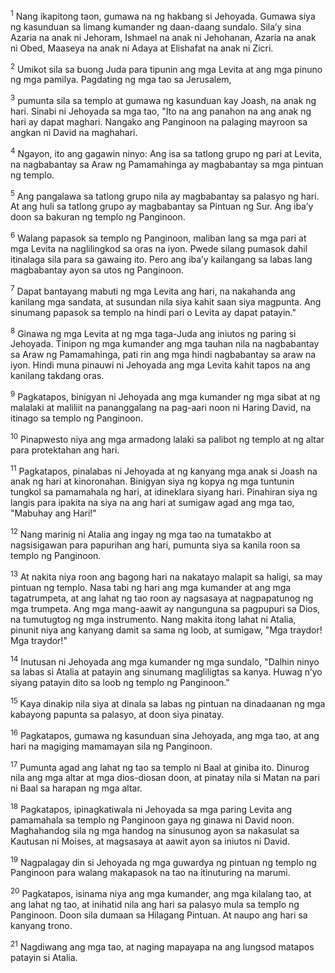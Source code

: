 <sup>1</sup>
Nang ikapitong taon, gumawa na ng hakbang si Jehoyada. Gumawa siya ng kasunduan sa limang kumander ng daan-daang sundalo. Silaʼy sina Azaria na anak ni Jehoram, Ishmael na anak ni Jehohanan, Azaria na anak ni Obed, Maaseya na anak ni Adaya at Elishafat na anak ni Zicri. 

<sup>2</sup>
Umikot sila sa buong Juda para tipunin ang mga Levita at ang mga pinuno ng mga pamilya. Pagdating ng mga tao sa Jerusalem, 

<sup>3</sup>
pumunta sila sa templo at gumawa ng kasunduan kay Joash, na anak ng hari. Sinabi ni Jehoyada sa mga tao, "Ito na ang panahon na ang anak ng hari ay dapat maghari. Nangako ang Panginoon na palaging mayroon sa angkan ni David na maghahari. 

<sup>4</sup>
Ngayon, ito ang gagawin ninyo: Ang isa sa tatlong grupo ng pari at Levita, na nagbabantay sa Araw ng Pamamahinga ay magbabantay sa mga pintuan ng templo. 

<sup>5</sup>
Ang pangalawa sa tatlong grupo nila ay magbabantay sa palasyo ng hari. At ang huli sa tatlong grupo ay magbabantay sa Pintuan ng Sur. Ang ibaʼy doon sa bakuran ng templo ng Panginoon. 

<sup>6</sup>
Walang papasok sa templo ng Panginoon, maliban lang sa mga pari at mga Levita na naglilingkod sa oras na iyon. Pwede silang pumasok dahil itinalaga sila para sa gawaing ito. Pero ang ibaʼy kailangang sa labas lang magbabantay ayon sa utos ng Panginoon. 

<sup>7</sup>
Dapat bantayang mabuti ng mga Levita ang hari, na nakahanda ang kanilang mga sandata, at susundan nila siya kahit saan siya magpunta. Ang sinumang papasok sa templo na hindi pari o Levita ay dapat patayin." 

<sup>8</sup>
Ginawa ng mga Levita at ng mga taga-Juda ang iniutos ng paring si Jehoyada. Tinipon ng mga kumander ang mga tauhan nila na nagbabantay sa Araw ng Pamamahinga, pati rin ang mga hindi nagbabantay sa araw na iyon. Hindi muna pinauwi ni Jehoyada ang mga Levita kahit tapos na ang kanilang takdang oras. 

<sup>9</sup>
Pagkatapos, binigyan ni Jehoyada ang mga kumander ng mga sibat at ng malalaki at maliliit na pananggalang na pag-aari noon ni Haring David, na itinago sa templo ng Panginoon. 

<sup>10</sup>
Pinapwesto niya ang mga armadong lalaki sa palibot ng templo at ng altar para protektahan ang hari. 

<sup>11</sup>
Pagkatapos, pinalabas ni Jehoyada at ng kanyang mga anak si Joash na anak ng hari at kinoronahan. Binigyan siya ng kopya ng mga tuntunin tungkol sa pamamahala ng hari, at idineklara siyang hari. Pinahiran siya ng langis para ipakita na siya na ang hari at sumigaw agad ang mga tao, "Mabuhay ang Hari!" 

<sup>12</sup>
Nang marinig ni Atalia ang ingay ng mga tao na tumatakbo at nagsisigawan para papurihan ang hari, pumunta siya sa kanila roon sa templo ng Panginoon. 

<sup>13</sup>
At nakita niya roon ang bagong hari na nakatayo malapit sa haligi, sa may pintuan ng templo. Nasa tabi ng hari ang mga kumander at ang mga tagatrumpeta, at ang lahat ng tao roon ay nagsasaya at nagpapatunog ng mga trumpeta. Ang mga mang-aawit ay nangunguna sa pagpupuri sa Dios, na tumutugtog ng mga instrumento. Nang makita itong lahat ni Atalia, pinunit niya ang kanyang damit sa sama ng loob, at sumigaw, "Mga traydor! Mga traydor!" 

<sup>14</sup>
Inutusan ni Jehoyada ang mga kumander ng mga sundalo, "Dalhin ninyo sa labas si Atalia at patayin ang sinumang magliligtas sa kanya. Huwag nʼyo siyang patayin dito sa loob ng templo ng Panginoon." 

<sup>15</sup>
Kaya dinakip nila siya at dinala sa labas ng pintuan na dinadaanan ng mga kabayong papunta sa palasyo, at doon siya pinatay.

<sup>16</sup>
Pagkatapos, gumawa ng kasunduan sina Jehoyada, ang mga tao, at ang hari na magiging mamamayan sila ng Panginoon. 

<sup>17</sup>
Pumunta agad ang lahat ng tao sa templo ni Baal at giniba ito. Dinurog nila ang mga altar at mga dios-diosan doon, at pinatay nila si Matan na pari ni Baal sa harapan ng mga altar. 

<sup>18</sup>
Pagkatapos, ipinagkatiwala ni Jehoyada sa mga paring Levita ang pamamahala sa templo ng Panginoon gaya ng ginawa ni David noon. Maghahandog sila ng mga handog na sinusunog ayon sa nakasulat sa Kautusan ni Moises, at magsasaya at aawit ayon sa iniutos ni David. 

<sup>19</sup>
Nagpalagay din si Jehoyada ng mga guwardya ng pintuan ng templo ng Panginoon para walang makapasok na tao na itinuturing na marumi. 

<sup>20</sup>
Pagkatapos, isinama niya ang mga kumander, ang mga kilalang tao, at ang lahat ng tao, at inihatid nila ang hari sa palasyo mula sa templo ng Panginoon. Doon sila dumaan sa Hilagang Pintuan. At naupo ang hari sa kanyang trono. 

<sup>21</sup>
Nagdiwang ang mga tao, at naging mapayapa na ang lungsod matapos patayin si Atalia.